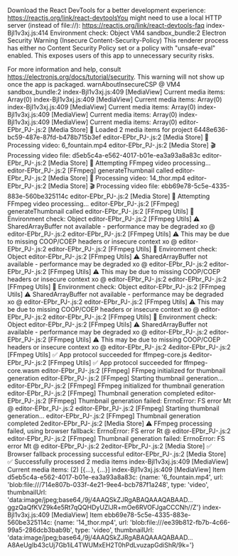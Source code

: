 Download the React DevTools for a better development experience: https://reactjs.org/link/react-devtoolsYou might need to use a local HTTP server (instead of file://): https://reactjs.org/link/react-devtools-faq
index-BjI1v3xj.js:414 Environment check: Object
VM4 sandbox_bundle:2 Electron Security Warning (Insecure Content-Security-Policy) This renderer process has either no Content Security
  Policy set or a policy with "unsafe-eval" enabled. This exposes users of
  this app to unnecessary security risks.

For more information and help, consult
https://electronjs.org/docs/tutorial/security.
This warning will not show up
once the app is packaged.
warnAboutInsecureCSP @ VM4 sandbox_bundle:2
index-BjI1v3xj.js:409 [MediaView] Current media items: Array(0)
index-BjI1v3xj.js:409 [MediaView] Current media items: Array(0)
index-BjI1v3xj.js:409 [MediaView] Current media items: Array(0)
index-BjI1v3xj.js:409 [MediaView] Current media items: Array(0)
index-BjI1v3xj.js:409 [MediaView] Current media items: Array(0)
editor-EPbr_PJ-.js:2 [Media Store] 📁 Loaded 2 media items for project 6448e636-bc59-487e-87fd-b478b715b3ef
editor-EPbr_PJ-.js:2 [Media Store] 🔄 Processing video: 6_fountain.mp4
editor-EPbr_PJ-.js:2 [Media Store] 🎬 Processing video file: d5eb5c4a-e562-4017-b01e-ea3a93a8a83c
editor-EPbr_PJ-.js:2 [Media Store] 🔧 Attempting FFmpeg video processing...
editor-EPbr_PJ-.js:2 [FFmpeg] generateThumbnail called
editor-EPbr_PJ-.js:2 [Media Store] 🔄 Processing video: 14_thor.mp4
editor-EPbr_PJ-.js:2 [Media Store] 🎬 Processing video file: ebb69e78-5c5e-4335-883e-560be325114c
editor-EPbr_PJ-.js:2 [Media Store] 🔧 Attempting FFmpeg video processing...
editor-EPbr_PJ-.js:2 [FFmpeg] generateThumbnail called
editor-EPbr_PJ-.js:2 [FFmpeg Utils] 🧪 Environment check: Object
editor-EPbr_PJ-.js:2 [FFmpeg Utils] ⚠️ SharedArrayBuffer not available - performance may be degraded
xo @ editor-EPbr_PJ-.js:2
editor-EPbr_PJ-.js:2 [FFmpeg Utils] ⚠️ This may be due to missing COOP/COEP headers or insecure context
xo @ editor-EPbr_PJ-.js:2
editor-EPbr_PJ-.js:2 [FFmpeg Utils] 🧪 Environment check: Object
editor-EPbr_PJ-.js:2 [FFmpeg Utils] ⚠️ SharedArrayBuffer not available - performance may be degraded
xo @ editor-EPbr_PJ-.js:2
editor-EPbr_PJ-.js:2 [FFmpeg Utils] ⚠️ This may be due to missing COOP/COEP headers or insecure context
xo @ editor-EPbr_PJ-.js:2
editor-EPbr_PJ-.js:2 [FFmpeg Utils] 🧪 Environment check: Object
editor-EPbr_PJ-.js:2 [FFmpeg Utils] ⚠️ SharedArrayBuffer not available - performance may be degraded
xo @ editor-EPbr_PJ-.js:2
editor-EPbr_PJ-.js:2 [FFmpeg Utils] ⚠️ This may be due to missing COOP/COEP headers or insecure context
xo @ editor-EPbr_PJ-.js:2
editor-EPbr_PJ-.js:2 [FFmpeg Utils] 🧪 Environment check: Object
editor-EPbr_PJ-.js:2 [FFmpeg Utils] ⚠️ SharedArrayBuffer not available - performance may be degraded
xo @ editor-EPbr_PJ-.js:2
editor-EPbr_PJ-.js:2 [FFmpeg Utils] ⚠️ This may be due to missing COOP/COEP headers or insecure context
xo @ editor-EPbr_PJ-.js:2
4editor-EPbr_PJ-.js:2 [FFmpeg Utils] ✅ App protocol succeeded for ffmpeg-core.js
4editor-EPbr_PJ-.js:2 [FFmpeg Utils] ✅ App protocol succeeded for ffmpeg-core.wasm
editor-EPbr_PJ-.js:2 [FFmpeg] FFmpeg initialized for thumbnail generation
editor-EPbr_PJ-.js:2 [FFmpeg] Starting thumbnail generation...
editor-EPbr_PJ-.js:2 [FFmpeg] FFmpeg initialized for thumbnail generation
editor-EPbr_PJ-.js:2 [FFmpeg] Thumbnail generation completed
editor-EPbr_PJ-.js:2 [FFmpeg] Thumbnail generation failed: ErrnoError: FS error
Mt @ editor-EPbr_PJ-.js:2
editor-EPbr_PJ-.js:2 [FFmpeg] Starting thumbnail generation...
editor-EPbr_PJ-.js:2 [FFmpeg] Thumbnail generation completed
2editor-EPbr_PJ-.js:2 [Media Store] ⚠️ FFmpeg processing failed, using browser fallback: ErrnoError: FS error
Rt @ editor-EPbr_PJ-.js:2
editor-EPbr_PJ-.js:2 [FFmpeg] Thumbnail generation failed: ErrnoError: FS error
Mt @ editor-EPbr_PJ-.js:2
2editor-EPbr_PJ-.js:2 [Media Store] ✅ Browser fallback processing successful
editor-EPbr_PJ-.js:2 [Media Store] ✅ Successfully processed 2 media items
index-BjI1v3xj.js:409 [MediaView] Current media items: (2) [{…}, {…}]
index-BjI1v3xj.js:409 [MediaView] Item d5eb5c4a-e562-4017-b01e-ea3a93a8a83c: {name: '6_fountain.mp4', url: 'blob:file:///714e807b-033f-4e21-9ee4-bcb787f1a248', type: 'video', thumbnailUrl: 'data:image/jpeg;base64,/9j/4AAQSkZJRgABAQAAAQABAAD…ggzQaQfKVZ9k4e5Rt7qQQHDyUZIJR+mOe6RVOFJgaCCCNh//Z'}
index-BjI1v3xj.js:409 [MediaView] Item ebb69e78-5c5e-4335-883e-560be325114c: {name: '14_thor.mp4', url: 'blob:file:///ee39b812-fb7b-4c66-99a5-286dcb3bab9b', type: 'video', thumbnailUrl: 'data:image/jpeg;base64,/9j/4AAQSkZJRgABAQAAAQABAAD…A8AeUgIb43cUj7Gb1iL4TWUMxEH2T0hPdLvuzapGdiShR/9k='}